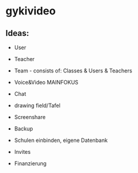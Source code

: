 # gykivideo

## Ideas:

-   User <br>
-   Teacher <br>
-   Team - consists of: Classes & Users & Teachers <br>

-   Voice&Video MAINFOKUS <br>
-   Chat <br>
-   drawing field/Tafel <br>
-   Screenshare <br>
-   Backup

-   Schulen einbinden, eigene Datenbank
-   Invites
-   Finanzierung

